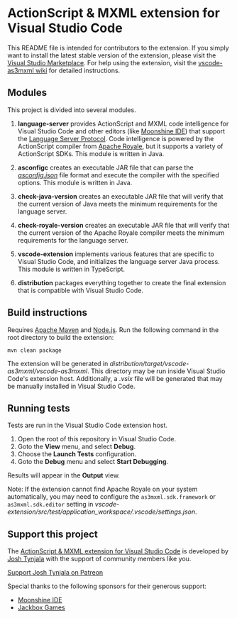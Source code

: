 # ActionScript & MXML extension for Visual Studio Code

This README file is intended for contributors to the extension. If you simply want to install the latest stable version of the extension, please visit the [Visual Studio Marketplace](https://marketplace.visualstudio.com/items?itemName=bowlerhatllc.vscode-as3mxml). For help using the extension, visit the [vscode-as3mxml wiki](https://github.com/BowlerHatLLC/vscode-as3mxml/wiki) for detailed instructions.

## Modules

This project is divided into several modules.

1. **language-server** provides ActionScript and MXML code intelligence for Visual Studio Code and other editors (like [Moonshine IDE](https://moonshine-ide.com/)) that support the [Language Server Protocol](https://microsoft.github.io/language-server-protocol/). Code intelligence is powered by the ActionScript compiler from [Apache Royale](https://royale.apache.org/), but it supports a variety of ActionScript SDKs. This module is written in Java.

1. **asconfigc** creates an executable JAR file that can parse the [_asconfig.json_](https://github.com/BowlerHatLLC/vscode-as3mxml/wiki/asconfig.json) file format and execute the compiler with the specified options. This module is written in Java.

1. **check-java-version** creates an executable JAR file that will verify that the current version of Java meets the minimum requirements for the language server.

1. **check-royale-version** creates an executable JAR file that will verify that the current version of the Apache Royale compiler meets the minimum requirements for the language server.

1. **vscode-extension** implements various features that are specific to Visual Studio Code, and initializes the language server Java process. This module is written in TypeScript.

1. **distribution** packages everything together to create the final extension that is compatible with Visual Studio Code.

## Build instructions

Requires [Apache Maven](https://maven.apache.org/) and [Node.js](https://nodejs.org/). Run the following command in the root directory to build the extension:

```
mvn clean package
```

The extension will be generated in _distribution/target/vscode-as3mxml/vscode-as3mxml_. This directory may be run inside Visual Studio Code's extension host. Additionally, a _.vsix_ file will be generated that may be manually installed in Visual Studio Code.

## Running tests

Tests are run in the Visual Studio Code extension host.

1. Open the root of this repository in Visual Studio Code.
1. Goto the **View** menu, and select **Debug**.
1. Choose the **Launch Tests** configuration.
1. Goto the **Debug** menu and select **Start Debugging**.

Results will appear in the **Output** view.

Note: If the extension cannot find Apache Royale on your system automatically, you may need to configure the `as3mxml.sdk.framework` or `as3mxml.sdk.editor` setting in _vscode-extension/src/test/application_workspace/.vscode/settings.json_.

## Support this project

The [ActionScript & MXML extension for Visual Studio Code](https://marketplace.visualstudio.com/items?itemName=bowlerhatllc.vscode-as3mxml) is developed by [Josh Tynjala](http://patreon.com/josht) with the support of community members like you.

[Support Josh Tynjala on Patreon](http://patreon.com/josht)

Special thanks to the following sponsors for their generous support:

- [Moonshine IDE](https://moonshine-ide.com/)
- [Jackbox Games](https://jackboxgames.com)
